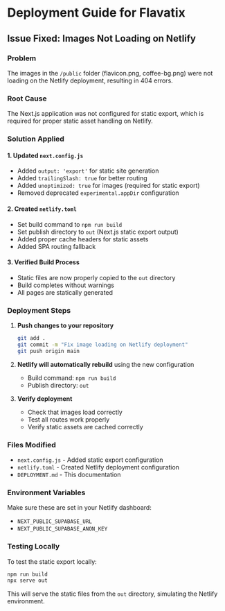 # Deployment Guide for Flavatix

## Issue Fixed: Images Not Loading on Netlify

### Problem
The images in the `/public` folder (flavicon.png, coffee-bg.png) were not loading on the Netlify deployment, resulting in 404 errors.

### Root Cause
The Next.js application was not configured for static export, which is required for proper static asset handling on Netlify.

### Solution Applied

#### 1. Updated `next.config.js`
- Added `output: 'export'` for static site generation
- Added `trailingSlash: true` for better routing
- Added `unoptimized: true` for images (required for static export)
- Removed deprecated `experimental.appDir` configuration

#### 2. Created `netlify.toml`
- Set build command to `npm run build`
- Set publish directory to `out` (Next.js static export output)
- Added proper cache headers for static assets
- Added SPA routing fallback

#### 3. Verified Build Process
- Static files are now properly copied to the `out` directory
- Build completes without warnings
- All pages are statically generated

### Deployment Steps

1. **Push changes to your repository**
   ```bash
   git add .
   git commit -m "Fix image loading on Netlify deployment"
   git push origin main
   ```

2. **Netlify will automatically rebuild** using the new configuration
   - Build command: `npm run build`
   - Publish directory: `out`

3. **Verify deployment**
   - Check that images load correctly
   - Test all routes work properly
   - Verify static assets are cached correctly

### Files Modified
- `next.config.js` - Added static export configuration
- `netlify.toml` - Created Netlify deployment configuration
- `DEPLOYMENT.md` - This documentation

### Environment Variables
Make sure these are set in your Netlify dashboard:
- `NEXT_PUBLIC_SUPABASE_URL`
- `NEXT_PUBLIC_SUPABASE_ANON_KEY`

### Testing Locally
To test the static export locally:
```bash
npm run build
npx serve out
```

This will serve the static files from the `out` directory, simulating the Netlify environment.
